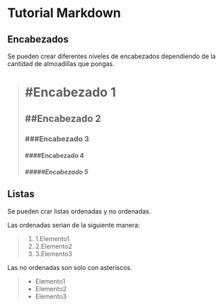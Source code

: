 # Tutorial Markdown

## Encabezados

Se pueden crear diferentes niveles de encabezados dependiendo 
de la cantidad de almoadillas que pongas.

  > # #Encabezado 1
  > ## ##Encabezado 2
  > ### ###Encabezado 3
  > #### ####Encabezado 4
  > ##### #####Encabezado 5

## Listas

Se pueden crar listas ordenadas y no ordenadas. 

Las ordenadas serian de la siguiente manera:

  >1. 1.Elemento1
  >2. 2.Elemento2
  >3. 3.Elemento3

Las no ordenadas son solo con asteriscos.

  >* Elemento1
  >* Elemento2
  >* Elemento3
